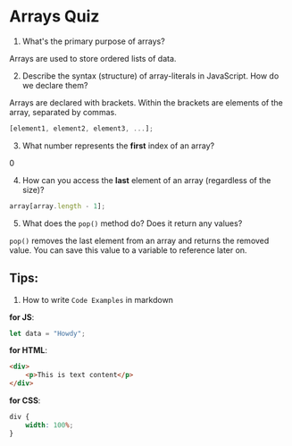 # Arrays Quiz

1. What's the primary purpose of arrays?

Arrays are used to store ordered lists of data.

2. Describe the syntax (structure) of array-literals in JavaScript. How do we declare them?

Arrays are declared with brackets. Within the brackets are elements of the array, separated by commas.

```javascript
[element1, element2, element3, ...];
```

3. What number represents the **first** index of an array?

0

4. How can you access the **last** element of an array (regardless of the size)?

```javascript
array[array.length - 1];
```

5. What does the `pop()` method do? Does it return any values?

`pop()` removes the last element from an array and returns the removed value. You can save this value to a variable to reference later on.

## Tips:

1. How to write `Code Examples` in markdown

**for JS**:

```javascript
let data = "Howdy";
```

**for HTML**:

```html
<div>
    <p>This is text content</p>
</div>
```

**for CSS**:

```css
div {
    width: 100%;
}
```
